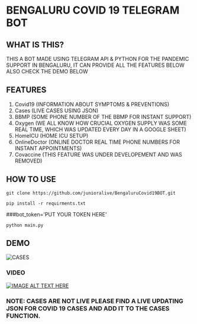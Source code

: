 # BENGALURU COVID 19 TELEGRAM BOT

## WHAT IS THIS?

THIS A BOT MADE USING TELEGRAM API & PYTHON FOR THE PANDEMIC SUPPORT IN BENGALURU, IT CAN PROVIDE ALL THE FEATURES BELOW ALSO CHECK THE DEMO BELOW

## FEATURES

1. Covid19 (INFORMATION ABOUT SYMPTOMS & PREVENTIONS)
2. Cases (LIVE CASES USING JSON)
3. BBMP (SOME PHONE NUMBER OF THE BBMP FOR INSTANT SUPPORT)
4. Oxygen (WE ALL KNOW HOW CRUCIAL OXYGEN SUPPLY WAS SOME REAL TIME, WHICH WAS UPDATED EVERY DAY IN A GOOGLE SHEET)
5. HomeICU (HOME ICU SETUP)
6. OnlineDoctor (ONLINE DOCTOR REAL TIME PHONE NUMBERS FOR INSTANT APPOINTMENTS)
7. Covaccine (THIS FEATURE WAS UNDER DEVELOPEMENT AND WAS REMOVED)

## HOW TO USE 

```clone
git clone https://github.com/junioralive/BengaluruCovid19BOT.git
```

```install
pip install -r requirments.txt
```

###bot_token='PUT YOUR TOKEN HERE'

```main
python main.py
```


## DEMO 
![CASES](https://github.com/junioralive/BengaluruCovid19BOT/assets/54473944/0b9a7081-1a78-454e-b719-da298e2d85e2)

### VIDEO
[![IMAGE ALT TEXT HERE](https://img.youtube.com/vi/aFy24_xeWQQ/0.jpg)](https://www.youtube.com/watch?v=aFy24_xeWQQ)




### NOTE: CASES ARE NOT LIVE PLEASE FIND A LIVE UPDATING JSON FOR COVID 19 CASES AND ADD IT TO THE CASES FUNCTION.
